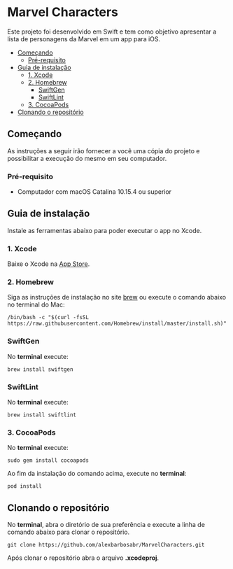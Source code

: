 # Marvel Characters

Este projeto foi desenvolvido em Swift e tem como objetivo apresentar a lista de personagens da Marvel em um app para iOS.

-  [Começando](#começando)
	-  [Pré-requisito](#pré-requisito)
-  [Guia de instalação](#guia-de-instalação)
	-  [1. Xcode](#xcode)
	-  [2. Homebrew](#homebrew)
	    - [SwiftGen](#swiftgen)
	    - [SwiftLint](#swiftlint)
    -  [3. CocoaPods](#cocoapods)
-  [Clonando o repositório](#clonando-o-repositório)

## Começando
As instruções a seguir irão fornecer a você uma cópia do projeto e possibilitar a execução do mesmo em seu computador.

### Pré-requisito
- Computador com macOS Catalina 10.15.4 ou superior

## Guia de instalação
Instale as ferramentas abaixo para poder executar o app no Xcode.

### 1. Xcode
Baixe o Xcode na [App Store](https://apps.apple.com/br/app/xcode/id497799835?mt=12).

### 2. Homebrew
Siga as instruções de instalação no site [brew](https://brew.sh/index_pt-br) ou execute o comando abaixo no terminal do Mac:
```
/bin/bash -c "$(curl -fsSL https://raw.githubusercontent.com/Homebrew/install/master/install.sh)"
```

### SwiftGen
No **terminal** execute:
```
brew install swiftgen
```

### SwiftLint
No **terminal** execute:
```
brew install swiftlint
```

### 3. CocoaPods
No **terminal** execute:
```
sudo gem install cocoapods
```
Ao fim da instalação do comando acima, execute no **terminal**:
```
pod install
```

## Clonando o repositório
No **terminal**, abra o diretório de sua preferência e execute a linha de comando abaixo para clonar o repositório.
```
git clone https://github.com/alexbarbosabr/MarvelCharacters.git
```
Após clonar o repositório abra o arquivo **.xcodeproj**.
